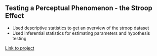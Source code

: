 Testing a Perceptual Phenomenon - the Stroop Effect
--------------------------------------------------------
- Used descriptive statistics to get an overview of the stroop dataset
- Used inferential statistics for estimating parameters and hypothesis testing  

[Link to project](./Inferential_Statistics.ipynb)
